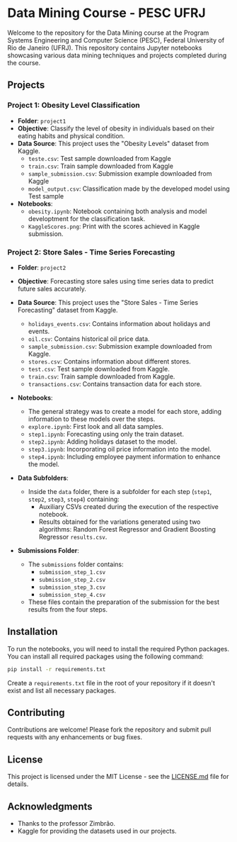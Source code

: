 
# Data Mining Course - PESC UFRJ

Welcome to the repository for the Data Mining course at the Program Systems Engineering and Computer Science (PESC), Federal University of Rio de Janeiro (UFRJ). This repository contains Jupyter notebooks showcasing various data mining techniques and projects completed during the course.

## Projects

### Project 1: Obesity Level Classification

- **Folder**: `project1`
- **Objective**: Classify the level of obesity in individuals based on their eating habits and physical condition.
- **Data Source**: This project uses the "Obesity Levels" dataset from Kaggle.
  - `teste.csv`: Test sample downloaded from Kaggle
  - `train.csv`: Train sample downloaded from Kaggle
  - `sample_submission.csv`: Submission example downloaded from Kaggle
  - `model_output.csv`: Classification made by the developed model using Test sample
- **Notebooks**:
  - `obesity.ipynb`: Notebook containing both analysis and model developtment for the classification task.
  - `KaggleScores.png`: Print with the scores achieved in Kaggle submission.

### Project 2: Store Sales - Time Series Forecasting

- **Folder**: `project2`
- **Objective**: Forecasting store sales using time series data to predict future sales accurately.
- **Data Source**: This project uses the "Store Sales - Time Series Forecasting" dataset from Kaggle.
  - `holidays_events.csv`: Contains information about holidays and events.
  - `oil.csv`: Contains historical oil price data.
  - `sample_submission.csv`: Submission example downloaded from Kaggle.
  - `stores.csv`: Contains information about different stores.
  - `test.csv`: Test sample downloaded from Kaggle.
  - `train.csv`: Train sample downloaded from Kaggle.
  - `transactions.csv`: Contains transaction data for each store.

- **Notebooks**:
  - The general strategy was to create a model for each store, adding information to these models over the steps.
  - `explore.ipynb`: First look and all data samples.
  - `step1.ipynb`: Forecasting using only the train dataset.
  - `step2.ipynb`: Adding holidays dataset to the model.
  - `step3.ipynb`: Incorporating oil price information into the model.
  - `step4.ipynb`: Including employee payment information to enhance the model.

- **Data Subfolders**:
  - Inside the `data` folder, there is a subfolder for each step (`step1`, `step2`, `step3`, `step4`) containing:
    - Auxiliary CSVs created during the execution of the respective notebook.
    - Results obtained for the variations generated using two algorithms: Random Forest Regressor and Gradient Boosting Regressor `results.csv`.

- **Submissions Folder**:
  - The `submissions` folder contains:
    - `submission_step_1.csv`
    - `submission_step_2.csv`
    - `submission_step_3.csv`
    - `submission_step_4.csv`
  - These files contain the preparation of the submission for the best results from the four steps.


## Installation

To run the notebooks, you will need to install the required Python packages. You can install all required packages using the following command:

```bash
pip install -r requirements.txt
```

Create a `requirements.txt` file in the root of your repository if it doesn't exist and list all necessary packages.

## Contributing

Contributions are welcome! Please fork the repository and submit pull requests with any enhancements or bug fixes.

## License

This project is licensed under the MIT License - see the [LICENSE.md](LICENSE.md) file for details.

## Acknowledgments

- Thanks to the professor Zimbrão.
- Kaggle for providing the datasets used in our projects.
